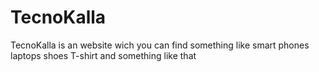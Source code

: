 # TecnoKalla
TecnoKalla is an website wich you can find something like smart phones laptops shoes T-shirt  and something like that
